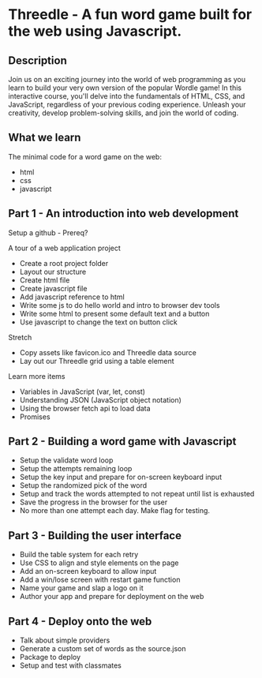 # Threedle - A fun word game built for the web using Javascript.

## Description

Join us on an exciting journey into the world of web programming as you learn to build your very own version of the popular Wordle game! In this interactive course, you'll delve into the fundamentals of HTML, CSS, and JavaScript, regardless of your previous coding experience. Unleash your creativity, develop problem-solving skills, and join the world of coding.

## What we learn

The minimal code for a word game on the web:
- html
- css
- javascript

## Part 1 - An introduction into web development

Setup a github - Prereq?

A tour of a web application project
- Create a root project folder
- Layout our structure
- Create html file
- Create javascript file
- Add javascript reference to html
- Write some js to do hello world and intro to browser dev tools
- Write some html to present some default text and a button
- Use javascript to change the text on button click

Stretch
- Copy assets like favicon.ico and Threedle data source
- Lay out our Threedle grid using a table element

Learn more items
- Variables in JavaScript (var, let, const)
- Understanding JSON (JavaScript object notation)
- Using the browser fetch api to load data
- Promises

## Part 2 - Building a word game with Javascript

- Setup the validate word loop
- Setup the attempts remaining loop
- Setup the key input and prepare for on-screen keyboard input
- Setup the randomized pick of the word
- Setup and track the words attempted to not repeat until list is exhausted
- Save the progress in the browser for the user
- No more than one attempt each day. Make flag for testing.

## Part 3 - Building the user interface

- Build the table system for each retry
- Use CSS to align and style elements on the page
- Add an on-screen keyboard to allow input
- Add a win/lose screen with restart game function
- Name your game and slap a logo on it
- Author your app and prepare for deployment on the web

## Part 4 - Deploy onto the web

- Talk about simple providers
- Generate a custom set of words as the source.json
- Package to deploy
- Setup and test with classmates